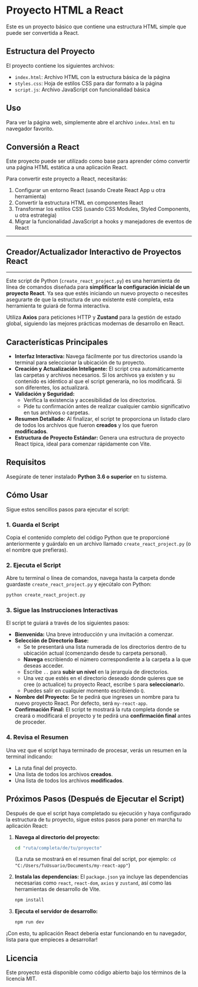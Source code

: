 # Proyecto HTML a React

Este es un proyecto básico que contiene una estructura HTML simple que puede ser convertida a React.

## Estructura del Proyecto

El proyecto contiene los siguientes archivos:

- `index.html`: Archivo HTML con la estructura básica de la página
- `styles.css`: Hoja de estilos CSS para dar formato a la página
- `script.js`: Archivo JavaScript con funcionalidad básica

## Uso

Para ver la página web, simplemente abre el archivo `index.html` en tu navegador favorito.

## Conversión a React

Este proyecto puede ser utilizado como base para aprender cómo convertir una página HTML estática a una aplicación React.

Para convertir este proyecto a React, necesitarás:

1. Configurar un entorno React (usando Create React App u otra herramienta)
2. Convertir la estructura HTML en componentes React
3. Transformar los estilos CSS (usando CSS Modules, Styled Components, u otra estrategia)
4. Migrar la funcionalidad JavaScript a hooks y manejadores de eventos de React

---

## Creador/Actualizador Interactivo de Proyectos React

---

Este script de Python (`create_react_project.py`) es una herramienta de línea de comandos diseñada para **simplificar la configuración inicial de un proyecto React**. Ya sea que estés iniciando un nuevo proyecto o necesites asegurarte de que la estructura de uno existente esté completa, esta herramienta te guiará de forma interactiva.

Utiliza **Axios** para peticiones HTTP y **Zustand** para la gestión de estado global, siguiendo las mejores prácticas modernas de desarrollo en React.

## Características Principales

- **Interfaz Interactiva:** Navega fácilmente por tus directorios usando la terminal para seleccionar la ubicación de tu proyecto.
- **Creación y Actualización Inteligente:** El script crea automáticamente las carpetas y archivos necesarios. Si los archivos ya existen y su contenido es idéntico al que el script generaría, no los modificará. Si son diferentes, los actualizará.
- **Validación y Seguridad:**
  - Verifica la existencia y accesibilidad de los directorios.
  - Pide tu confirmación antes de realizar cualquier cambio significativo en tus archivos o carpetas.
- **Resumen Detallado:** Al finalizar, el script te proporciona un listado claro de todos los archivos que fueron **creados** y los que fueron **modificados**.
- **Estructura de Proyecto Estándar:** Genera una estructura de proyecto React típica, ideal para comenzar rápidamente con Vite.

## Requisitos

Asegúrate de tener instalado **Python 3.6 o superior** en tu sistema.

## Cómo Usar

Sigue estos sencillos pasos para ejecutar el script:

### 1\. Guarda el Script

Copia el contenido completo del código Python que te proporcioné anteriormente y guárdalo en un archivo llamado `create_react_project.py` (o el nombre que prefieras).

### 2\. Ejecuta el Script

Abre tu terminal o línea de comandos, navega hasta la carpeta donde guardaste `create_react_project.py` y ejecútalo con Python:

```bash
python create_react_project.py
```

### 3\. Sigue las Instrucciones Interactivas

El script te guiará a través de los siguientes pasos:

- **Bienvenida:** Una breve introducción y una invitación a comenzar.
- **Selección de Directorio Base:**
  - Se te presentará una lista numerada de los directorios dentro de tu ubicación actual (comenzando desde tu carpeta personal).
  - **Navega** escribiendo el número correspondiente a la carpeta a la que deseas acceder.
  - Escribe `..` para **subir un nivel** en la jerarquía de directorios.
  - Una vez que estés en el directorio deseado donde quieres que se cree (o actualice) tu proyecto React, escribe `S` para **seleccionar**lo.
  - Puedes salir en cualquier momento escribiendo `Q`.
- **Nombre del Proyecto:** Se te pedirá que ingreses un nombre para tu nuevo proyecto React. Por defecto, será `my-react-app`.
- **Confirmación Final:** El script te mostrará la ruta completa donde se creará o modificará el proyecto y te pedirá una **confirmación final** antes de proceder.

### 4\. Revisa el Resumen

Una vez que el script haya terminado de procesar, verás un resumen en la terminal indicando:

- La ruta final del proyecto.
- Una lista de todos los archivos **creados**.
- Una lista de todos los archivos **modificados**.

## Próximos Pasos (Después de Ejecutar el Script)

Después de que el script haya completado su ejecución y haya configurado la estructura de tu proyecto, sigue estos pasos para poner en marcha tu aplicación React:

1. **Navega al directorio del proyecto:**

   ```bash
   cd "ruta/completa/de/tu/proyecto"
   ```

   (La ruta se mostrará en el resumen final del script, por ejemplo: `cd "C:/Users/TuUsuario/Documents/my-react-app"`)

2. **Instala las dependencias:**
   El `package.json` ya incluye las dependencias necesarias como `react`, `react-dom`, `axios` y `zustand`, así como las herramientas de desarrollo de Vite.

   ```bash
   npm install
   ```

3. **Ejecuta el servidor de desarrollo:**

   ```bash
   npm run dev
   ```

¡Con esto, tu aplicación React debería estar funcionando en tu navegador, lista para que empieces a desarrollar\!

## Licencia

Este proyecto está disponible como código abierto bajo los términos de la licencia MIT.
